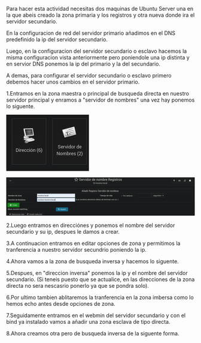 Para hacer esta actividad necesitas dos maquinas de Ubuntu Server una en la que abeis creado la zona primaria y los registros 
y otra nueva donde ira el servidor secundario.

En la configuracion de red del servidor primario añadimos en el DNS predefinido la ip del servidor secundario.

Luego, en la configuracion del servidor secundario o esclavo hacemos la misma configuracion vista anteriormente pero poniendole una ip distinta y en servior DNS ponemos la ip del primario y la del secundario.

A demas, para configurar el servidor secundario o esclavo primero debemos hacer unos cambios en el servidor primario.

1.Entramos en la zona maestra o principal de busqueda directa en nuestro servidor principal y enramos a "servidor de nombres"
una vez hay ponemos lo siguente.

![2.png](./imagenes/2.png)

![1.png](./imagenes/1.png)

2.Luego entramos en direcciónes y ponemos el nombre del servidor secundario y su ip,
despues le damos a crear.

3.A continuacion entramos en editar opciones de zona y permitimos la tranferencia
a nuestro servidor secundrio poniendo la ip.

4.Ahora vamos a la zona de busqueda inversa y hacemos lo siguente.

5.Despues, en "direccion inversa" ponemos la ip y el nombre del servidor secundario.
(Si teneis puesto que se actualice, en las direcciones de la zona directa no sera 
nescasrio ponerlo ya que se pondra solo).

6.Por ultimo tambien ablitaremos la tranferencia en la zona imbersa como lo hemos echo antes
desde opciones de zona.

7.Seguidamente entramos en el webmin del servidor secundario y con el bind ya instalado 
vamos a añadir una zona esclava de tipo directa.

8.Ahora creamos otra pero de busqueda inversa de la siguente forma.
